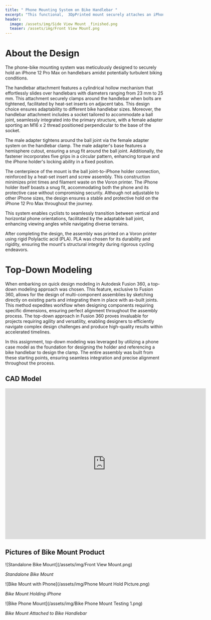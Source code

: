 ```yaml
---
title: " Phone Mounting System on Bike Handlebar "
excerpt: "This functional,  3DpPrinted mount securely attaches an iPhone to a bike handlebar. "
header:
  image: /assets/img/Side View Mount _finished.png
  teaser: /assets/img/Front View Mount.png 
---
```

# About the Design
The phone-bike mounting system was meticulously designed to securely hold an iPhone 12 Pro Max on handlebars amidst potentially turbulent biking conditions.

The handlebar attachment features a cylindrical hollow mechanism that effortlessly slides over handlebars with diameters ranging from 23 mm to 25 mm. This attachment securely clamps around the handlebar when bolts are tightened, facilitated by heat-set inserts on adjacent tabs. This design choice ensures adaptability to different bike handlebar sizes. Moreover, the handlebar attachment includes a socket tailored to accommodate a ball joint, seamlessly integrated into the primary structure, with a female adapter sporting an M16 x 2 thread positioned perpendicular to the base of the socket.

The male adapter tightens around the ball joint via the female adapter system on the handlebar clamp. The male adapter's base features a hemisphere cutout, ensuring a snug fit around the ball joint. Additionally, the fastener incorporates five grips in a circular pattern, enhancing torque and the iPhone holder's locking ability in a fixed position.

The centerpiece of the mount is the ball joint-to-iPhone holder connection, reinforced by a heat-set insert and screw assembly. This construction minimizes print times and filament waste on the Voron printer. The iPhone holder itself boasts a snug fit, accommodating both the phone and its protective case without compromising security. Although not adjustable to other iPhone sizes, the design ensures a stable and protective hold on the iPhone 12 Pro Max throughout the journey.

This system enables cyclists to seamlessly transition between vertical and horizontal phone orientations, facilitated by the adaptable ball joint, enhancing viewing angles while navigating diverse terrains.

After completing the design, the assembly was printed on a Voron printer using rigid Polylactic acid (PLA). PLA was chosen for its durability and rigidity, ensuring the mount's structural integrity during rigorous cycling endeavors.

# Top-Down Modeling
When embarking on quick design modeling in Autodesk Fusion 360, a top-down modeling approach was chosen. This feature, exclusive to Fusion 360, allows for the design of multi-component assemblies by sketching directly on existing parts and integrating them in place with as-built joints. This method expedites workflow when designing components requiring specific dimensions, ensuring perfect alignment throughout the assembly process. The top-down approach in Fusion 360 proves invaluable for projects requiring agility and versatility, enabling designers to efficiently navigate complex design challenges and produce high-quality results within accelerated timelines.

In this assignment, top-down modeling was leveraged by utilizing a phone case model as the foundation for designing the holder and referencing a bike handlebar to design the clamp. The entire assembly was built from these starting points, ensuring seamless integration and precise alignment throughout the process.

## CAD Model 
<iframe src="https://vanderbilt643.autodesk360.com/shares/public/SH512d4QTec90decfa6ee935ee829b7e9fc9?mode=embed" width="640" height="480" allowfullscreen="true" webkitallowfullscreen="true" mozallowfullscreen="true"  frameborder="0"></iframe>

## Pictures of Bike Mount Product
![Standalone Bike Mount](/assets/img/Front View Mount.png)

*Standalone Bike Mount*

![Bike Mount with Phone](/assets/img/Phone Mount Hold Picture.png)

*Bike Mount Holding iPhone*

![Bike Phone Mount](/assets/img/Bike Phone Mount Testing 1.png)

*Bike Mount Attached to Bike Handlebar*

